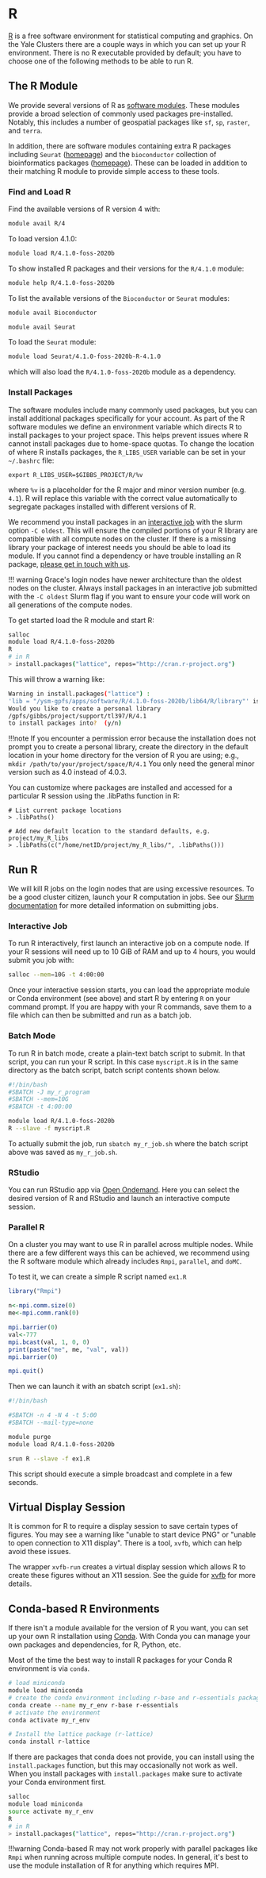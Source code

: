 # R

[R](https://www.r-project.org/about.html) is a free software environment for statistical computing and graphics.
On the Yale Clusters there are a couple ways in which you can set up your R environment.
There is no R executable provided by default; you have to choose one of the following methods to be able to run R.

## The R Module

We provide several versions of R as [software modules](/clusters-at-yale/applications/modules).
These modules provide a broad selection of commonly used packages pre-installed.
Notably, this includes a number of geospatial packages like `sf`, `sp`, `raster`, and `terra`.

In addition, there are software modules containing extra R packages including `Seurat` ([homepage](https://satijalab.org/seurat/)) and the `bioconductor` collection of bioinformatics packages ([homepage](https://www.bioconductor.org)).
These can be loaded in addition to their matching R module to provide simple access to these tools.

### Find and Load R

Find the available versions of R version 4 with:

``` bash
module avail R/4
```

To load version 4.1.0:

``` bash
module load R/4.1.0-foss-2020b
```

To show installed R packages and their versions for the `R/4.1.0` module:

``` bash
module help R/4.1.0-foss-2020b
```

To list the available versions of the `Bioconductor` or `Seurat` modules:

```bash
module avail Bioconductor

module avail Seurat
```

To load the `Seurat` module:

```bash
module load Seurat/4.1.0-foss-2020b-R-4.1.0

```

which will also load the `R/4.1.0-foss-2020b` module as a dependency.

### Install Packages

The software modules include many commonly used packages, but you can install additional packages specifically for your account.
As part of the R software modules we define an environment variable which directs R to install packages to your project space.
This helps prevent issues where R cannot install packages due to home-space quotas.
To change the location of where R installs packages, the `R_LIBS_USER` variable can be set in your `~/.bashrc` file:

```
export R_LIBS_USER=$GIBBS_PROJECT/R/%v
```

where `%v` is a placeholder for the R major and minor version number (e.g. `4.1`).
R will replace this variable with the correct value automatically to segregate packages installed with different versions of R.

We recommend you install packages in an [interactive job](/clusters-at-yale/job-scheduling/#interactive-jobs) with the slurm option `-C oldest`.
This will ensure the compiled portions of your R library are compatible with all compute nodes on the cluster.
If there is a missing library your package of interest needs you should be able to load its module.
If you cannot find a dependency or have trouble installing an R package, [please get in touch with us](/#web-and-email-support).

!!! warning
    Grace's login nodes have newer architecture than the oldest nodes on the cluster. Always install packages in an interactive job submitted with the `-C oldest` Slurm flag if you want to ensure your code will work on all generations of the compute nodes.

To get started load the R module and start R:

```bash
salloc
module load R/4.1.0-foss-2020b
R
# in R
> install.packages("lattice", repos="http://cran.r-project.org")
```

This will throw a warning like:

```bash
Warning in install.packages("lattice") :
'lib = "/ysm-gpfs/apps/software/R/4.1.0-foss-2020b/lib64/R/library"' is not writable
Would you like to create a personal library
/gpfs/gibbs/project/support/tl397/R/4.1
to install packages into?  (y/n)
```


!!!note
    If you encounter a permission error because the installation does not prompt you to create a personal library, create the directory in the default location in your home directory for the version of R you are using; e.g.,
    ```
    mkdir /path/to/your/project/space/R/4.1
    ```
    You only need the general minor version such as 4.0 instead of 4.0.3.

You can customize where packages are installed and accessed for a particular R session using the .libPaths function in R:
```
# List current package locations
> .libPaths()

# Add new default location to the standard defaults, e.g. project/my_R_libs
> .libPaths(c("/home/netID/project/my_R_libs/", .libPaths()))
```


## Run R

We will kill R jobs on the login nodes that are using excessive resources.
To be a good cluster citizen, launch your R computation in jobs.
See our [Slurm documentation](/clusters-at-yale/job-scheduling) for more detailed information on submitting jobs.

### Interactive Job

To run R interactively, first launch an interactive job on a compute node.
If your R sessions will need up to 10 GiB of RAM and up to 4 hours, you would submit you job with:

``` bash
salloc --mem=10G -t 4:00:00
```

Once your interactive session starts, you can load the appropriate module or Conda environment (see above) and start R by entering `R` on your command prompt. If you are happy with your R commands, save them to a file which can then be submitted and run as a batch job.

### Batch Mode

To run R in batch mode, create a plain-text batch script to submit.
In that script, you can run your R script. In this case `myscript.R` is in the same directory as the batch script, batch script contents shown below.

``` bash
#!/bin/bash
#SBATCH -J my_r_program
#SBATCH --mem=10G
#SBATCH -t 4:00:00

module load R/4.1.0-foss-2020b
R --slave -f myscript.R
```

To actually submit the job, run `sbatch my_r_job.sh` where the batch script above was saved as `my_r_job.sh`.

### RStudio

You can run RStudio app via [Open Ondemand](/clusters-at-yale/access/ood/#interactive-apps).
Here you can select the desired version of R and RStudio and launch an interactive compute session.

### Parallel R

On a cluster you may want to use R in parallel across multiple nodes.
While there are a few different ways this can be achieved, we recommend using the R software module which already includes `Rmpi`, `parallel`, and `doMC`.


To test it, we can create a simple R script named `ex1.R`

```R
library("Rmpi")

n<-mpi.comm.size(0)
me<-mpi.comm.rank(0)

mpi.barrier(0)
val<-777
mpi.bcast(val, 1, 0, 0)
print(paste("me", me, "val", val))
mpi.barrier(0)

mpi.quit()

```

Then we can launch it with an sbatch script (`ex1.sh`):

```sh
#!/bin/bash

#SBATCH -n 4 -N 4 -t 5:00
#SBATCH --mail-type=none

module purge
module load R/4.1.0-foss-2020b

srun R --slave -f ex1.R
```

This script should execute a simple broadcast and complete in a few seconds.


## Virtual Display Session

It is common for R to require a display session to save certain types of figures.
You may see a warning like "unable to start device PNG" or "unable to open connection to X11 display".
There is a tool, `xvfb`, which can help avoid these issues.

The wrapper `xvfb-run` creates a virtual display session which allows R to create these figures without an X11 session.
See the guide for [xvfb](/clusters-at-yale/guides/xvfb) for more details.


## Conda-based R Environments

If there isn't a module available for the version of R you want, you can set up your own R installation using [Conda](/clusters-at-yale/guides/conda).
With Conda you can manage your own packages and dependencies, for R, Python, etc.

Most of the time the best way to install R packages for your Conda R environment is via `conda`.

``` bash
# load miniconda
module load miniconda
# create the conda environment including r-base and r-essentials package collections
conda create --name my_r_env r-base r-essentials
# activate the environment
conda activate my_r_env

# Install the lattice package (r-lattice)
conda install r-lattice

```

If there are packages that conda does not provide, you can install using the `install.packages` function, but this may occasionally not work as well.
When you install packages with `install.packages` make sure to activate your Conda environment first.

``` bash
salloc
module load miniconda
source activate my_r_env
R
# in R
> install.packages("lattice", repos="http://cran.r-project.org")
```

!!!warning
    Conda-based R may not work properly with parallel packages like `Rmpi` when running across multiple compute nodes.
    In general, it's best to use the module installation of R for anything which requires MPI.
